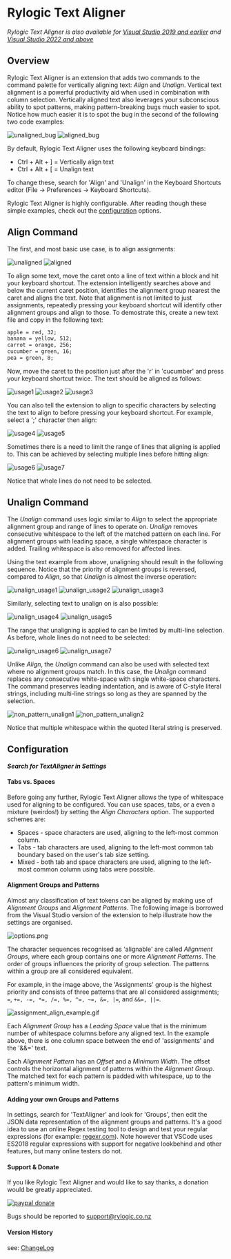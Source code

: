 # Rylogic Text Aligner

_Rylogic Text Aligner is also available for [Visual Studio 2019 and earlier](https://marketplace.visualstudio.com/items?itemName=Rylogic.RylogicTextAligner) and [Visual Studio 2022 and above](https://marketplace.visualstudio.com/items?itemName=Rylogic.RylogicTextAligner64)_

## Overview

Rylogic Text Aligner is an extension that adds two commands to the command palette for vertically aligning text: _Align_ and _Unalign_. Vertical text alignment is a powerful productivity aid when used in combination with column selection. Vertically aligned text also leverages your subconscious ability to spot patterns, making pattern-breaking bugs much easier to spot. Notice how much easier it is to spot the bug in the second of the following two code examples:

![unaligned_bug](https://raw.githubusercontent.com/psryland/rylogic_code/master/typescript/projects/Rylogic.TextAligner/images/unaligned_bug.png "Un-aligned code")
![aligned_bug](https://raw.githubusercontent.com/psryland/rylogic_code/master/typescript/projects/Rylogic.TextAligner/images/aligned_bug.png "Un-aligned code")

By default, Rylogic Text Aligner uses the following keyboard bindings:

* Ctrl + Alt + ] = Vertically align text
* Ctrl + Alt + [ = Unalign text

To change these, search for 'Align' and 'Unalign' in the Keyboard Shortcuts editor (File → Preferences → Keyboard Shortcuts).

Rylogic Text Aligner is highly configurable. After reading though these simple examples, check out the [configuration](#Configuration) options.

## Align Command

The first, and most basic use case, is to align assignments:

![unaligned](https://raw.githubusercontent.com/psryland/rylogic_code/master/typescript/projects/Rylogic.TextAligner/images/unaligned.png "Un-aligned code")
![aligned](https://raw.githubusercontent.com/psryland/rylogic_code/master/typescript/projects/Rylogic.TextAligner/images/aligned.png "Un-aligned code")

To align some text, move the caret onto a line of text within a block and hit your keyboard shortcut. The extension intelligently searches above and below the current caret position, identifies the alignment group nearest the caret and aligns the text. Note that alignment is not limited to just assignments, repeatedly pressing your keyboard shortcut will identify other alignment groups and align to those. To demostrate this, create a new text file and copy in the following text:

```txt
apple = red, 32;
banana = yellow, 512;
carrot = orange, 256;
cucumber = green, 16;
pea = green, 8;
```

Now, move the caret to the position just after the 'r' in 'cucumber' and press your keyboard shortcut twice. The text should be aligned as follows:

![usage1](https://raw.githubusercontent.com/psryland/rylogic_code/master/typescript/projects/Rylogic.TextAligner/images/usage1.png "Alignment example")
![usage2](https://raw.githubusercontent.com/psryland/rylogic_code/master/typescript/projects/Rylogic.TextAligner/images/usage2.png "Alignment example")
![usage3](https://raw.githubusercontent.com/psryland/rylogic_code/master/typescript/projects/Rylogic.TextAligner/images/usage3.png "Alignment example")

You can also tell the extension to align to specific characters by selecting the text to align to before pressing your keyboard shortcut. For example, select a ';' character then align:

![usage4](https://raw.githubusercontent.com/psryland/rylogic_code/master/typescript/projects/Rylogic.TextAligner/images/usage4.png "Aligning to a selection example")
![usage5](https://raw.githubusercontent.com/psryland/rylogic_code/master/typescript/projects/Rylogic.TextAligner/images/usage5.png "Aligning to a selection example")

Sometimes there is a need to limit the range of lines that aligning is applied to. This can be achieved by selecting multiple lines before hitting align:

![usage6](https://raw.githubusercontent.com/psryland/rylogic_code/master/typescript/projects/Rylogic.TextAligner/images/usage6.png "Limiting to selected lines example")
![usage7](https://raw.githubusercontent.com/psryland/rylogic_code/master/typescript/projects/Rylogic.TextAligner/images/usage7.png "Limiting to selected lines example")

Notice that whole lines do not need to be selected.

## Unalign Command

The _Unalign_ command uses logic similar to _Align_ to select the appropriate alignment group and range of lines to operate on. _Unalign_ removes consecutive whitespace to the left of the matched pattern on each line. For alignment groups with leading space, a single whitespace character is added. Trailing whitespace is also removed for affected lines.

Using the text example from above, unaligning should result in the following sequence. Notice that the priority of alignment groups is reversed, compared to _Align_, so that _Unalign_ is almost the inverse operation:

![unalign_usage1](https://raw.githubusercontent.com/psryland/rylogic_code/master/typescript/projects/Rylogic.TextAligner/images/unalign_usage1.png "Unalignment example")
![unalign_usage2](https://raw.githubusercontent.com/psryland/rylogic_code/master/typescript/projects/Rylogic.TextAligner/images/unalign_usage2.png "Unalignment example")
![unalign_usage3](https://raw.githubusercontent.com/psryland/rylogic_code/master/typescript/projects/Rylogic.TextAligner/images/unalign_usage3.png "Unalignment example")

Similarly, selecting text to unalign on is also possible:

![unalign_usage4](https://raw.githubusercontent.com/psryland/rylogic_code/master/typescript/projects/Rylogic.TextAligner/images/unalign_usage4.png "Unalignment example")
![unalign_usage5](https://raw.githubusercontent.com/psryland/rylogic_code/master/typescript/projects/Rylogic.TextAligner/images/unalign_usage5.png "Unalignment example")

The range that unaligning is applied to can be limited by multi-line selection. As before, whole lines do not need to be selected:

![unalign_usage6](https://raw.githubusercontent.com/psryland/rylogic_code/master/typescript/projects/Rylogic.TextAligner/images/unalign_usage6.png "Limiting unalignment example")
![unalign_usage7](https://raw.githubusercontent.com/psryland/rylogic_code/master/typescript/projects/Rylogic.TextAligner/images/unalign_usage7.png "Limiting unalignment example")

Unlike _Align_, the _Unalign_ command can also be used with selected text where no alignment groups match. In this case, the _Unalign_ command replaces any consecutive white-space with single white-space characters. The command preserves leading indentation, and is aware of C-style literal strings, including multi-line strings so long as they are spanned by the selection.

![non_pattern_unalign1](https://raw.githubusercontent.com/psryland/rylogic_code/master/typescript/projects/Rylogic.TextAligner/images/non_pattern_unalign1.png "Non-pattern unalignment example")
![non_pattern_unalign2](https://raw.githubusercontent.com/psryland/rylogic_code/master/typescript/projects/Rylogic.TextAligner/images/non_pattern_unalign2.png "Non-pattern unalignment example")

Notice that multiple whitespace within the quoted literal string is preserved.

## Configuration

***Search for TextAligner in Settings***

#### Tabs vs. Spaces

Before going any further, Rylogic Text Aligner allows the type of whitespace used for aligning to be configured. You can use spaces, tabs, or a even a mixture (weirdos!) by setting the _Align Characters_ option. The supported schemes are:

* Spaces - space characters are used, aligning to the left-most common column.
* Tabs - tab characters are used, aligning to the left-most common tab boundary based on the user's tab size setting.
* Mixed - both tab and space characters are used, aligning to the left-most common column using tabs were possible.

#### Alignment Groups and Patterns

Almost any classification of text tokens can be aligned by making use of _Alignment Groups_ and _Alignment Patterns_. The following image is borrowed from the Visual Studio version of the extension to help illustrate how the settings are organised.

![options.png](https://raw.githubusercontent.com/psryland/rylogic_code/master/typescript/projects/Rylogic.TextAligner/images/options.png "Alignment options")

The character sequences recognised as 'alignable' are called _Alignment Groups_, where each group contains one or more _Alignment Patterns_. The order of groups influences the priority of group selection. The patterns within a group are all considered equivalent.

For example, in the image above, the 'Assignments' group is the highest priority and consists of three patterns that are all considered assignments; ```=```, ```+=, -=, *=, /=, %=, ^=, ~=, &=, |=```, and ```&&=, ||=```.

![assignment_align_example.gif](https://raw.githubusercontent.com/psryland/rylogic_code/master/typescript/projects/Rylogic.TextAligner/images/assignment_align_example.gif "assignment align example")

Each _Alignment Group_ has a _Leading Space_ value that is the minimum number of whitespace columns before any aligned text. In the example above, there is one column space between the end of 'assignments' and the '&&=' text.

Each _Alignment Pattern_ has an _Offset_ and a _Minimum Width_. The offset controls the horizontal alignment of patterns within the _Alignment Group_. The matched text for each pattern is padded with whitespace, up to the pattern's minimum width.

#### Adding your own Groups and Patterns

In settings, search for 'TextAligner' and look for 'Groups', then edit the JSON data representation of the alignment groups and patterns. It's a good idea to use an online Regex testing tool to design and test your regular expressions (for example: [regexr.com](https://regexr.com/)). Note however that VSCode uses ES2018 regular expressions with support for negative lookbehind and other features, but many online testers do not.

#### Support & Donate

If you like Rylogic Text Aligner and would like to say thanks, a donation would be greatly appreciated.

[![paypal donate](https://raw.githubusercontent.com/psryland/rylogic_code/master/typescript/projects/Rylogic.TextAligner/images/paypal_donate_logo.png)](https://www.paypal.com/cgi-bin/webscr?cmd=_donations&business=accounts%40rylogic.co.nz&lc=NZ&item_name=Donation%20for%20Rylogic.TextAligner&currency_code=NZD&bn=PP%2dDonationsBF)

Bugs should be reported to support@rylogic.co.nz

#### Version History

see: [ChangeLog](https://marketplace.visualstudio.com/items/Rylogic.rylogic-textaligner-vscode/changelog)
